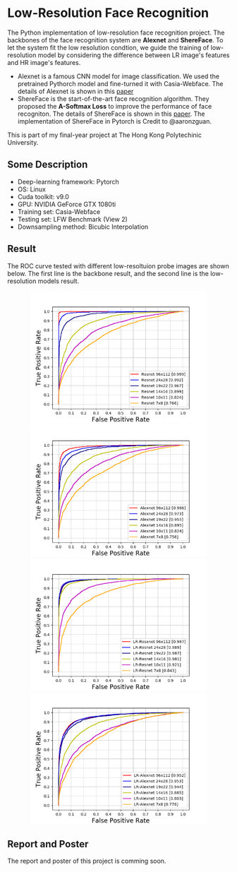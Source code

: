 # Low-Resolution Face Recognition

The Python implementation of low-resolution face recognition project. The backbones of the face recognition system are **Alexnet** and **ShereFace**. To let the system fit the low resolution condtion, we guide the training of low-resolution model by considering the difference between  LR image's features and HR image's features.
* Alexnet is a famous CNN model for image classification. We used the pretrained Pythorch model and fine-turned it with Casia-Webface. The details of Alexnet is shown in this [paper](https://papers.nips.cc/paper/4824-imagenet-classification-with-deep-convolutional-neural-networks.pdf)
* ShereFace is the start-of-the-art face recognition algorithm. They proposed the **A-Softmax Loss** to improve the performance of face recogniton. The details of ShereFace is shown in this [paper](https://arxiv.org/pdf/1704.08063.pdf). The implementation of ShereFace in Pytorch is Credit to @aaronzguan.

This is part of my final-year project at The Hong Kong Polytechinic University.

## Some Description
* Deep-learning framework: Pytorch 
* OS: Linux
* Cuda toolkit: v9.0
* GPU: NVIDIA GeForce GTX 1080ti
* Training set: Casia-Webface
* Testing set: LFW Benchmark (View 2)
* Downsampling method: Bicubic Interpolation

## Result
<!--
The accuracy tested with different low-resoltuion probe images are shown below. The blue line is the backbone result, and the grey line is the low-resolution models result.
<p align="center">
  <img src="https://github.com/Garyandtang/Low-Resolution-Face-Recognition-with-ShereFace/blob/master/fig/sphereface_result.PNG" height="300">
  <img src="https://github.com/Garyandtang/Low-Resolution-Face-Recognition-with-ShereFace/blob/master/fig/Alexnet_result.PNG" height="300">
</p>
-->
The ROC curve tested with different low-resoltuion probe images are shown below. The first line is the backbone result, and the second line is the low-resolution models result.
<p align="center">
  <img src="https://github.com/Garyandtang/Low-Resolution-Face-Recognition-with-ShereFace/blob/master/fig/roc_hr_res_DF1_DF13.png" height="300">
  <img src="https://github.com/Garyandtang/Low-Resolution-Face-Recognition-with-ShereFace/blob/master/fig/roc_hr_alex_DF1_DF13.png" height="300">
  <img src="https://github.com/Garyandtang/Low-Resolution-Face-Recognition-with-ShereFace/blob/master/fig/roc_lr_res_DF1_DF13.png" height="300">  
  <img src="https://github.com/Garyandtang/Low-Resolution-Face-Recognition-with-ShereFace/blob/master/fig/roc_lr_alex_DF1_DF13.png" height="300">
</p>

## Report and Poster 
The report and poster of this project is comming soon.
